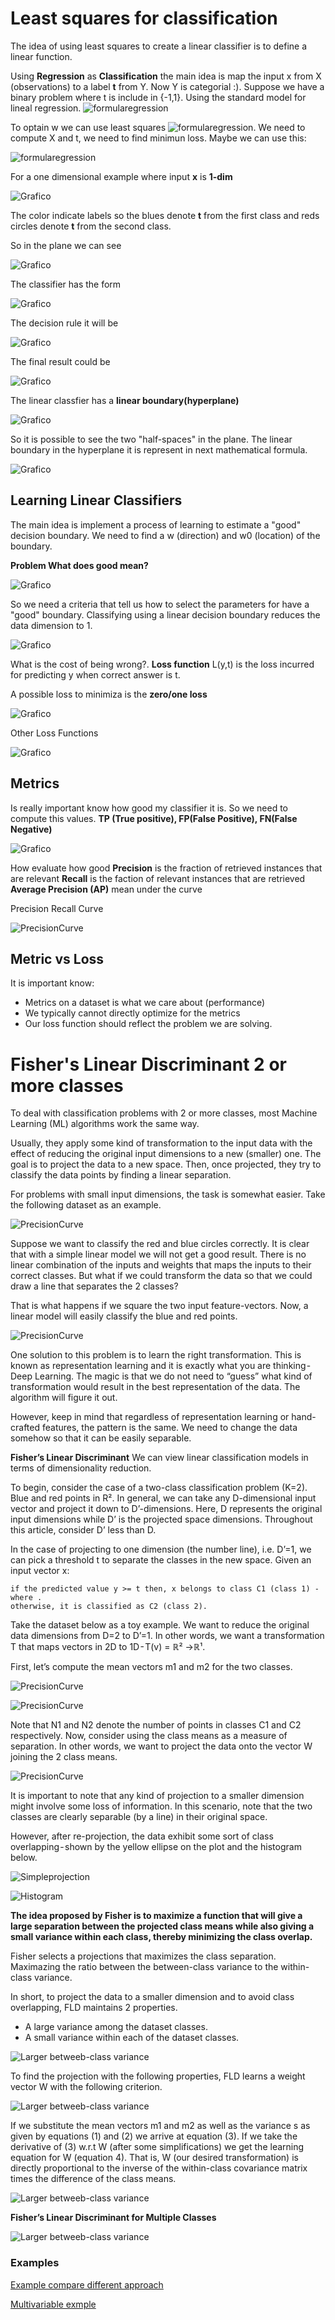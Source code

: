 # Least squares for classification
The idea of using least squares to create a linear classifier is to define a linear function.

Using **Regression** as **Classification** the main idea is map the input x from X (observations) to a label __t__ from Y. Now Y is categorial :).
Suppose we have a binary problem where t is include in {-1,1}. Using the standard model for lineal regression.
![formularegression](f1.png)

To optain w we can use least squares ![formularegression](f2.png). We need to compute X and t, we need to find minimun loss.
Maybe we can use this:

![formularegression](f3.png)

For a one dimensional example where input **x** is __1-dim__

![Grafico](f4.png)

The color indicate labels so the blues denote __t__ from the first class and reds circles denote __t__ from the second class.

So in the plane we can see

![Grafico](f5.png)

The classifier has the form

![Grafico](f6.png)

The decision rule it will be

![Grafico](f7.png)

The final result could be

![Grafico](f8.png)

The linear classfier has a __linear boundary(hyperplane)__ 

![Grafico](f9.png)

So it is possible to see the two "half-spaces" in the plane. The linear boundary in the hyperplane it is represent in next mathematical formula.

![Grafico](f10.png)

## Learning Linear Classifiers
The main idea is implement a process of learning to estimate a "good" decision boundary. We need to find a w (direction) and w0 (location) of the boundary.

**Problem What does __good__ mean?**

![Grafico](f11.png)

So we need a criteria that tell us how to select the parameters for have a "good" boundary. Classifying using a linear decision boundary reduces the data dimension to 1.

![Grafico](f12.png)

What is the cost of being wrong?. __Loss function__ L(y,t) is the loss incurred for predicting y when correct answer is t.

A possible loss to minimiza is the **zero/one loss** 

![Grafico](f13.png)

Other Loss Functions

![Grafico](f14.png)

## Metrics
Is really important know how good my classifier it is. So we need to compute this values.
**TP (True positive), FP(False Positive), FN(False Negative)**

![Grafico](f15.png)

How evaluate how good 
**Precision** is the fraction of retrieved instances that are relevant
**Recall** is the faction of relevant instances that are retrieved
**Average Precision (AP)** mean under the curve

Precision Recall Curve

![PrecisionCurve](f16.png)

## Metric vs Loss

It is important know:
* Metrics on a dataset is what we care about (performance)
* We typically cannot directly optimize for the metrics
* Our loss function should reflect the problem we are solving.

# Fisher's Linear Discriminant 2 or more classes
To deal with classification problems with 2 or more classes, most Machine Learning (ML) algorithms work the same way. 

Usually, they apply some kind of transformation to the input data with the effect of reducing the original input dimensions to a new (smaller) one. The goal is to project the data to a new space. Then, once projected, they try to classify the data points by finding a linear separation.

For problems with small input dimensions, the task is somewhat easier. Take the following dataset as an example.

![PrecisionCurve](linearly-inseperable-data.png)

Suppose we want to classify the red and blue circles correctly. It is clear that with a simple linear model we will not get a good result. There is no linear combination of the inputs and weights that maps the inputs to their correct classes. But what if we could transform the data so that we could draw a line that separates the 2 classes?

That is what happens if we square the two input feature-vectors. Now, a linear model will easily classify the blue and red points.

![PrecisionCurve](feature_transformation.png)

One solution to this problem is to learn the right transformation. This is known as representation learning and it is exactly what you are thinking - Deep Learning. The magic is that we do not need to “guess” what kind of transformation would result in the best representation of the data. The algorithm will figure it out.

However, keep in mind that regardless of representation learning or hand-crafted features, the pattern is the same. We need to change the data somehow so that it can be easily separable.

**Fisher’s Linear Discriminant**
We can view linear classification models in terms of dimensionality reduction.

To begin, consider the case of a two-class classification problem (K=2). Blue and red points in R². In general, we can take any D-dimensional input vector and project it down to D’-dimensions. Here, D represents the original input dimensions while D’ is the projected space dimensions. Throughout this article, consider D’ less than D.

In the case of projecting to one dimension (the number line), i.e. D’=1, we can pick a threshold t to separate the classes in the new space. Given an input vector x:

    if the predicted value y >= t then, x belongs to class C1 (class 1) - where .
    otherwise, it is classified as C2 (class 2).

Take the dataset below as a toy example. We want to reduce the original data dimensions from D=2 to D’=1. In other words, we want a transformation T that maps vectors in 2D to 1D - T(v) = ℝ² →ℝ¹.

First, let’s compute the mean vectors m1 and m2 for the two classes.

![PrecisionCurve](dataset.png)

![PrecisionCurve](means.png)

Note that N1 and N2 denote the number of points in classes C1 and C2 respectively. Now, consider using the class means as a measure of separation. In other words, we want to project the data onto the vector W joining the 2 class means.

![PrecisionCurve](class_means_line.png)

It is important to note that any kind of projection to a smaller dimension might involve some loss of information. In this scenario, note that the two classes are clearly separable (by a line) in their original space. 

However, after re-projection, the data exhibit some sort of class overlapping - shown by the yellow ellipse on the plot and the histogram below.

![Simpleprojection](simple_projection.png)

![Histogram](hist_overlapping.png)

**The idea proposed by Fisher is to maximize a function that will give a large separation between the projected class means while also giving a small variance within each class, thereby minimizing the class overlap.**

Fisher selects a projections that maximizes the class separation. Maximazing the ratio between the between-class variance to the within-class variance.

In short, to project the data to a smaller dimension and to avoid class overlapping, FLD maintains 2 properties.
* A large variance among the dataset classes.
* A small variance within each of the dataset classes.

![Larger betweeb-class variance](lda_explanation.png)

To find the projection with the following properties, FLD learns a weight vector W with the following criterion.

![Larger betweeb-class variance](lda_function_explained.png)

If we substitute the mean vectors m1 and m2 as well as the variance s as given by equations (1) and (2) we arrive at equation (3). If we take the derivative of (3) w.r.t W (after some simplifications) we get the learning equation for W (equation 4). That is, W (our desired transformation) is directly proportional to the inverse of the within-class covariance matrix times the difference of the class means.

![Larger betweeb-class variance](equations.png)

**Fisher’s Linear Discriminant for Multiple Classes**

![Larger betweeb-class variance](equations_2.png)

### Examples
[Example compare different approach](https://drive.google.com/file/d/17H8On3pLaDZ4RlQkOcEAUYxMo_-KgNuZ/view?usp=sharing)

[Multivariable exmple](https://drive.google.com/file/d/19AizOC1zIL-Lh1mVpxTYMHgvUtIqgMkH/view?usp=sharing)

